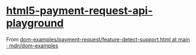 [html5-payment-request-api-playground](https://dirkarnez.github.io/html5-payment-request-api-playground)
========================================================================================================
From [dom-examples/payment-request/feature-detect-support.html at main · mdn/dom-examples](https://github.com/mdn/dom-examples/blob/main/payment-request/feature-detect-support.html)
